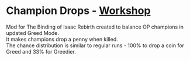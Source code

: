 # Champion Drops - [Workshop](https://steamcommunity.com/sharedfiles/filedetails/?id=2490007684)

Mod for The Binding of Isaac Rebirth created to balance OP champions in updated Greed Mode.
<br/>
It makes champions drop a penny when killed.
<br/>
The chance distribution is similar to regular runs - 100% to drop a coin for Greed and 33% for Greedier.

